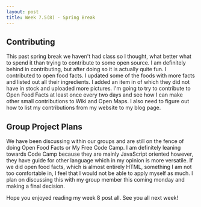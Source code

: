 ```yaml
---
layout: post
title: Week 7.5(8) - Spring Break
---
```


## Contributing
  This past spring break we haven't had class so I thought, what better what to spend it than trying to contribute to some open source. I am definitely behind in contributing, but after doing so it is actually quite fun. I contributed to open food facts. I updated some of the foods with more facts and listed out all their ingredients. I added an item in of which they did not have in stock and uploaded more pictures. I'm going to try to contribute to Open Food Facts at least once every two days and see how I can make other small contributions to Wiki and Open Maps. I also need to figure out how to list my contributions from my website to my blog page.


## Group Project Plans

  We have been discussing within our groups and are still on the fence of doing Open Food Facts or My Free Code Camp. I am definitely leaning towards Code Camp because they are mainly JavaScript oriented however, they have guide for other language which in my opinion is more versatile. If we did open food facts, which is almost entirely HTML, something I am not too comfortable in, I feel that I would not be able to apply myself as much. I plan on discussing this with my group member this coming monday and making a final decision. 
  
  Hope you enjoyed reading my week 8 post all. See you all next week!
